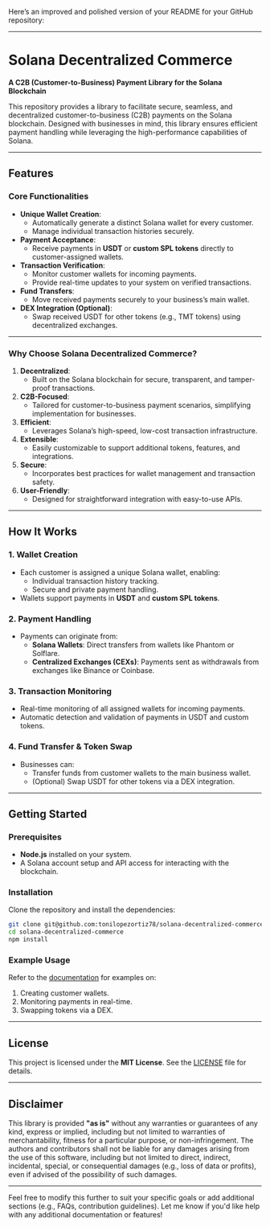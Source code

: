 Here’s an improved and polished version of your README for your GitHub repository:

---

# Solana Decentralized Commerce

**A C2B (Customer-to-Business) Payment Library for the Solana Blockchain**

This repository provides a library to facilitate secure, seamless, and decentralized customer-to-business (C2B) payments on the Solana blockchain. Designed with businesses in mind, this library ensures efficient payment handling while leveraging the high-performance capabilities of Solana.

---

## **Features**

### **Core Functionalities**
- **Unique Wallet Creation**: 
  - Automatically generate a distinct Solana wallet for every customer.
  - Manage individual transaction histories securely.
- **Payment Acceptance**:
  - Receive payments in **USDT** or **custom SPL tokens** directly to customer-assigned wallets.
- **Transaction Verification**:
  - Monitor customer wallets for incoming payments.
  - Provide real-time updates to your system on verified transactions.
- **Fund Transfers**:
  - Move received payments securely to your business’s main wallet.
- **DEX Integration (Optional)**:
  - Swap received USDT for other tokens (e.g., TMT tokens) using decentralized exchanges.

---

### **Why Choose Solana Decentralized Commerce?**
1. **Decentralized**: 
   - Built on the Solana blockchain for secure, transparent, and tamper-proof transactions.
2. **C2B-Focused**: 
   - Tailored for customer-to-business payment scenarios, simplifying implementation for businesses.
3. **Efficient**: 
   - Leverages Solana’s high-speed, low-cost transaction infrastructure.
4. **Extensible**: 
   - Easily customizable to support additional tokens, features, and integrations.
5. **Secure**:
   - Incorporates best practices for wallet management and transaction safety.
6. **User-Friendly**: 
   - Designed for straightforward integration with easy-to-use APIs.

---

## **How It Works**

### 1. **Wallet Creation**
   - Each customer is assigned a unique Solana wallet, enabling:
     - Individual transaction history tracking.
     - Secure and private payment handling.
   - Wallets support payments in **USDT** and **custom SPL tokens**.

### 2. **Payment Handling**
   - Payments can originate from:
     - **Solana Wallets**: Direct transfers from wallets like Phantom or Solflare.
     - **Centralized Exchanges (CEXs)**: Payments sent as withdrawals from exchanges like Binance or Coinbase.

### 3. **Transaction Monitoring**
   - Real-time monitoring of all assigned wallets for incoming payments.
   - Automatic detection and validation of payments in USDT and custom tokens.

### 4. **Fund Transfer & Token Swap**
   - Businesses can:
     - Transfer funds from customer wallets to the main business wallet.
     - (Optional) Swap USDT for other tokens via a DEX integration.

---

## **Getting Started**

### Prerequisites
- **Node.js** installed on your system.
- A Solana account setup and API access for interacting with the blockchain.

### Installation
Clone the repository and install the dependencies:
```bash
git clone git@github.com:tonilopezortiz78/solana-decentralized-commerce.git
cd solana-decentralized-commerce
npm install
```

### Example Usage
Refer to the [documentation](./docs) for examples on:
1. Creating customer wallets.
2. Monitoring payments in real-time.
3. Swapping tokens via a DEX.

---

## **License**

This project is licensed under the **MIT License**. See the [LICENSE](./LICENSE) file for details.

---

## **Disclaimer**

This library is provided **"as is"** without any warranties or guarantees of any kind, express or implied, including but not limited to warranties of merchantability, fitness for a particular purpose, or non-infringement. The authors and contributors shall not be liable for any damages arising from the use of this software, including but not limited to direct, indirect, incidental, special, or consequential damages (e.g., loss of data or profits), even if advised of the possibility of such damages.

---

Feel free to modify this further to suit your specific goals or add additional sections (e.g., FAQs, contribution guidelines). Let me know if you'd like help with any additional documentation or features!

